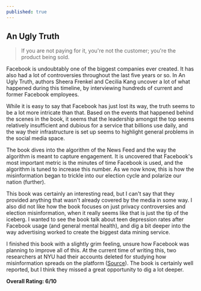 ```yaml
---
published: true
---
```

## An Ugly Truth

> If you are not paying for it, you're not the customer; you're the product being sold.

Facebook is undoubtably one of the biggest companies ever created. It has also had a lot of controversies throughout the last five years or so. In An Ugly Truth, authors Sheera Frenkel and Cecilia Kang uncover a lot of what happened during this timeline, by interviewing hundreds of current and former Facebook employees.

While it is easy to say that Facebook has just lost its way, the truth seems to be a lot more intricate than that. Based on the events that happened behind the scenes in the book, it seems that the leadership amongst the top seems relatively insufficient and dubious for a service that billions use daily, and the way their infrastructure is set up seems to highlight general problems in the social media space.

The book dives into the algorithm of the News Feed and the way the algorithm is meant to capture engagement. It is uncovered that Facebook's most important metric is the minutes of time Facebook is used, and the algorithm is tuned to increase this number. As we now know, this is how the misinformation began to trickle into our election cycle and polarize our nation (further).

This book was certainly an interesting read, but I can't say that they provided anything that wasn't already covered by the media in some way. I also did not like how the book focuses on just privacy controversies and election misinformation, when it really seems like that is just the tip of the iceberg. I wanted to see the book talk about teen depression rates after Facebook usage (and general mental health), and dig a bit deeper into the way advertising worked to create the biggest data mining service.

I finished this book with a slightly grim feeling, unsure how Facebook was planning to improve all of this. At the current time of writing this, two researchers at NYU had their accounts deleted for studying how misinformation spreads on the platform ([Source](https://www.nytimes.com/2021/08/10/opinion/facebook-misinformation.html)). The book is certainly well reported, but I think they missed a great opportunity to dig a lot deeper.

**Overall Rating: 6/10**


